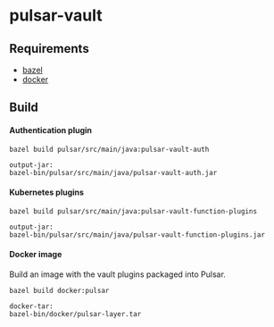 # pulsar-vault


## Requirements
- [bazel](https://docs.bazel.build/versions/master/install.html)
- [docker](https://docs.docker.com/get-docker/)

## Build

#### Authentication plugin
```
bazel build pulsar/src/main/java:pulsar-vault-auth

output-jar:
bazel-bin/pulsar/src/main/java/pulsar-vault-auth.jar
```

#### Kubernetes plugins
```
bazel build pulsar/src/main/java:pulsar-vault-function-plugins

output-jar:
bazel-bin/pulsar/src/main/java/pulsar-vault-function-plugins.jar
```

#### Docker image
Build an image with the vault plugins packaged into Pulsar.

```
bazel build docker:pulsar

docker-tar:
bazel-bin/docker/pulsar-layer.tar
```


